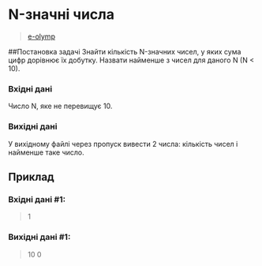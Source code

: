 # N-значні числа
> [e-olymp](https://www.eolymp.com/uk/problems/9)

##Постановка задачі
Знайти кількість N-значних чисел, у яких сума цифр дорівнює їх добутку. Назвати найменше з чисел для даного N (N < 10).

### Вхідні дані
Число N, яке не перевищує 10.

### Вихідні дані
У вихідному файлі через пропуск вивести 2 числа: кількість чисел і найменше таке число.

## Приклад

### Вхідні дані #1: 
> 1
### Вихідні дані #1: 
> 10 0
